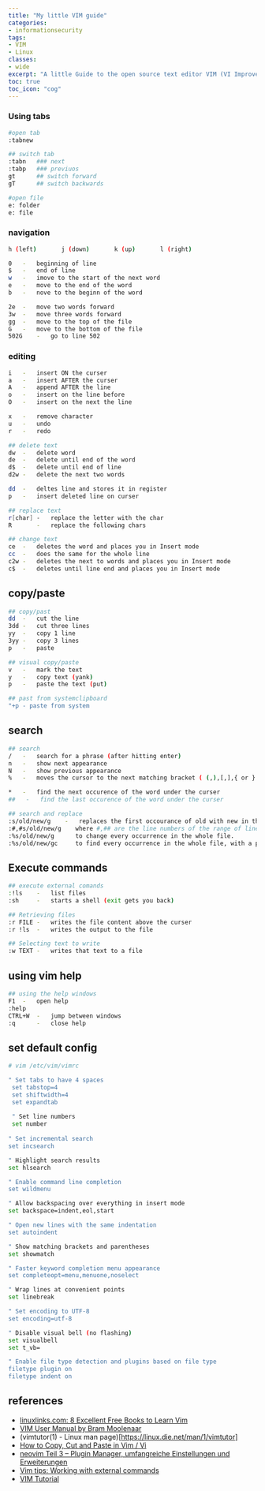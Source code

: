 ```yaml
---
title: "My little VIM guide"
categories: 
- informationsecurity
tags:
- VIM
- Linux
classes: 
- wide
excerpt: "A little Guide to the open source text editor VIM (VI Improved)"
toc: true
toc_icon: "cog"
--- 
```


### Using tabs

```bash
#open tab
:tabnew

## switch tab
:tabn   ### next
:tabp   ### previuos
gt      ## switch forward
gT      ## switch backwards

#open file 
e: folder
e: file
```

### navigation

```bash
h (left)       j (down)       k (up)       l (right)

0   -   beginning of line
$   -   end of line
w   -   imove to the start of the next word
e   -   move to the end of the word
b   -   nove to the beginn of the word

2e  -   move two words forward 
3w  -   move three words forward   
gg  -   move to the top of the file
G   -   move to the bottom of the file
502G    -   go to line 502
```

### editing

```bash
i   -   insert ON the curser
a   -   insert AFTER the curser
A   -   append AFTER the line
o   -   insert on the line before
O   -   insert on the next the line

x   -   remove character
u   -   undo
r   -   redo

## delete text
dw  -   delete word
de  -   delete until end of the word
d$  -   delete until end of line
d2w -   delete the next two words

dd  -   deltes line and stores it in register
p   -   insert deleted line on curser

## replace text
r[char] -   replace the letter with the char
R       -   replace the following chars 

## change text
ce  -   deletes the word and places you in Insert mode
cc  -   does the same for the whole line
c2w -   deletes the next to words and places you in Insert mode
c$  -   deletes until line end and places you in Insert mode
```

## copy/paste

```bash
## copy/past
dd  -   cut the line
3dd -   cut three lines
yy  -   copy 1 line
3yy -   copy 3 lines
p   -   paste

## visual copy/paste
v   -   mark the text
y   -   copy text (yank)
p   -   paste the text (put)

## past from systemclipboard
"+p - paste from system
```

## search

```bash
## search
/   -   search for a phrase (after hitting enter)
n   -   show next appearance
N   -   show previous appearance
%   -   moves the cursor to the next matching bracket ( (,),[,],{ or } )

*   -   find the next occurence of the word under the curser
##   -   find the last occurence of the word under the curser

## search and replace
:s/old/new/g    -   replaces the first occourance of old with new in the line
:#,#s/old/new/g    where #,## are the line numbers of the range of lines where the substitution is to be done.
:%s/old/new/g      to change every occurrence in the whole file.
:%s/old/new/gc     to find every occurrence in the whole file, with a prompt whether to substitute or not.
```

## Execute commands

```bash
## execute external comands
:!ls    -   list files
:sh     -   starts a shell (exit gets you back)

## Retrieving files
:r FILE -   writes the file content above the curser
:r !ls  -   writes the output to the file

## Selecting text to write
:w TEXT -   writes that text to a file  
```

## using vim help

```bash
## using the help windows
F1  -   open help
:help
CTRL+W  -   jump between windows
:q      -   close help
```

## set default config

```bash
# vim /etc/vim/vimrc

" Set tabs to have 4 spaces
 set tabstop=4
 set shiftwidth=4
 set expandtab
 
 " Set line numbers
 set number
 
" Set incremental search
set incsearch

" Highlight search results
set hlsearch

" Enable command line completion
set wildmenu

" Allow backspacing over everything in insert mode
set backspace=indent,eol,start

" Open new lines with the same indentation
set autoindent

" Show matching brackets and parentheses
set showmatch

" Faster keyword completion menu appearance
set completeopt=menu,menuone,noselect

" Wrap lines at convenient points
set linebreak

" Set encoding to UTF-8
set encoding=utf-8

" Disable visual bell (no flashing)
set visualbell
set t_vb=

" Enable file type detection and plugins based on file type
filetype plugin on
filetype indent on
```

## references

* [linuxlinks.com: 8 Excellent Free Books to Learn Vim](https://www.linuxlinks.com/excellent-free-books-learn-vim/)
* [VIM User Manual by Bram Moolenaar](http://www.eandem.co.uk/mrw/vim/usr_doc/index.html)
* (vimtutor(1) - Linux man page)[https://linux.die.net/man/1/vimtutor]
* [How to Copy, Cut and Paste in Vim / Vi](https://linuxize.com/post/how-to-copy-cut-paste-in-vim)
* [neovim Teil 3 – Plugin Manager, umfangreiche Einstellungen und Erweiterungen](https://schimana.net/2021/neovim-teil-3-plugin-manager-umfangreiche-einstellungen-und-erweiterungen/)
* [Vim tips: Working with external commands](https://www.linux.com/training-tutorials/vim-tips-working-external-commands/)
* [VIM Tutorial](https://www.openvim.com/tutorial.html)

